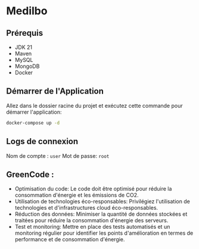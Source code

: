 
# Medilbo

## Prérequis

- JDK 21
- Maven
- MySQL
- MongoDB
- Docker

## Démarrer de l'Application

Allez dans le dossier racine du projet et exécutez cette commande pour démarrer l'application:

```bash
docker-compose up -d
```

## Logs de connexion

Nom de compte : `user`
Mot de passe: `root`


## GreenCode :

- Optimisation du code: Le code doit être optimisé pour réduire la consommation d'énergie et les émissions de CO2.
- Utilisation de technologies éco-responsables: Privilégiez l'utilisation de technologies et d'infrastructures cloud éco-responsables.
- Réduction des données: Minimiser la quantité de données stockées et traitées pour réduire la consommation d'énergie des serveurs.
- Test et monitoring: Mettre en place des tests automatisés et un monitoring régulier pour identifier les points d'amélioration en termes de performance et de consommation d'énergie.

